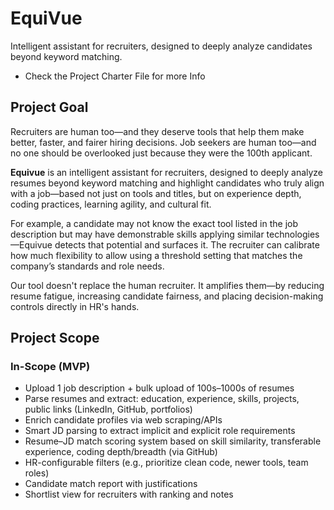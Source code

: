 # EquiVue
Intelligent assistant for recruiters, designed to deeply analyze candidates beyond keyword matching.

* Check the Project Charter File for more Info

## Project Goal

Recruiters are human too—and they deserve tools that help them make better, faster, and fairer hiring decisions. Job seekers are human too—and no one should be overlooked just because they were the 100th applicant.

**Equivue** is an intelligent assistant for recruiters, designed to deeply analyze resumes beyond keyword matching and highlight candidates who truly align with a job—based not just on tools and titles, but on experience depth, coding practices, learning agility, and cultural fit.

For example, a candidate may not know the exact tool listed in the job description but may have demonstrable skills applying similar technologies—Equivue detects that potential and surfaces it. The recruiter can calibrate how much flexibility to allow using a threshold setting that matches the company’s standards and role needs.

Our tool doesn't replace the human recruiter. It amplifies them—by reducing resume fatigue, increasing candidate fairness, and placing decision-making controls directly in HR's hands.

## Project Scope

### In-Scope (MVP)

- Upload 1 job description + bulk upload of 100s–1000s of resumes
- Parse resumes and extract: education, experience, skills, projects, public links (LinkedIn, GitHub, portfolios)
- Enrich candidate profiles via web scraping/APIs
- Smart JD parsing to extract implicit and explicit role requirements
- Resume–JD match scoring system based on skill similarity, transferable experience, coding depth/breadth (via GitHub)
- HR-configurable filters (e.g., prioritize clean code, newer tools, team roles)
- Candidate match report with justifications
- Shortlist view for recruiters with ranking and notes
